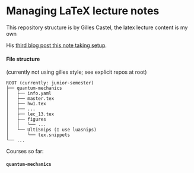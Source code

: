 # Managing LaTeX lecture notes

This repository structure is by Gilles Castel, the latex lecture content is my own

His [third blog post this note taking setup](https://castel.dev/post/lecture-notes-3).

#### File structure

(currently not using gilles style; see explicit repos at root)
```
ROOT (currently: junior-semester)
├── quantum-mechanics
│   ├── info.yaml
│   ├── master.tex
│   ├── hw1.tex
│   ├── ...
│   ├── lec_13.tex
│   ├── figures
│   │   └── ...
│   └── UltiSnips (I use luasnips)
│       └── tex.snippets
└── ...
```

Courses so far:

#### `quantum-mechanics`
